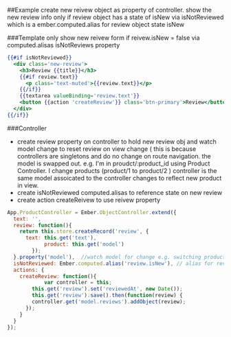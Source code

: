 ##Example
create new reivew object as property of controller. show the new review info only if review object has a state of isNew via isNotReviewed which is a ember.computed.alias for review object state isNew

###Template
    only show new reivew form if reivew.isNew = false via computed.alisas isNotReviews property
```hbs
{{#if isNotReviewed}}
  <div class='new-review'>
    <h3>Review {{title}}</h3>
    {{#if review.text}}
      <p class='text-muted'>{{review.text}}</p>
    {{/if}}
    {{textarea valueBinding='review.text'}}
    <button {{action 'createReview'}} class='btn-primary'>Review</button>
  </div>
{{/if}}
```
###Controller
* create review property on controller to hold new review obj and watch model change to reset review on view change ( this is because controllers are singletons and do no change on route navigation. the model is swapped out.  e.g. I'm in proudct/:product_id  using Product Controller. I change products (product/1 to product/2 ) controller is the same model assoicated to the controller changes to reflect new product in view.
* create isNotReviewed computed.alisas to reference state on new review
* create action createReivew to use reivew property
```js
App.ProductController = Ember.ObjectController.extend({
  text: '',
  review: function(){
  	return this.store.createRecord('review', {
      text: this.get('text'),
			product: this.get('model')
		});
  }.property('model'),  //watch model for change e.g. switching products 
  isNotReviewed: Ember.computed.alias('review.isNew'), // alias for review state
  actions: {
    createReview: function(){
			var controller = this;
  		this.get('review').set('reviewedAt', new Date());
  		this.get('review').save().then(function(review) {
        controller.get('model.reviews').addObject(review);
      });
    }
  }
});
```
